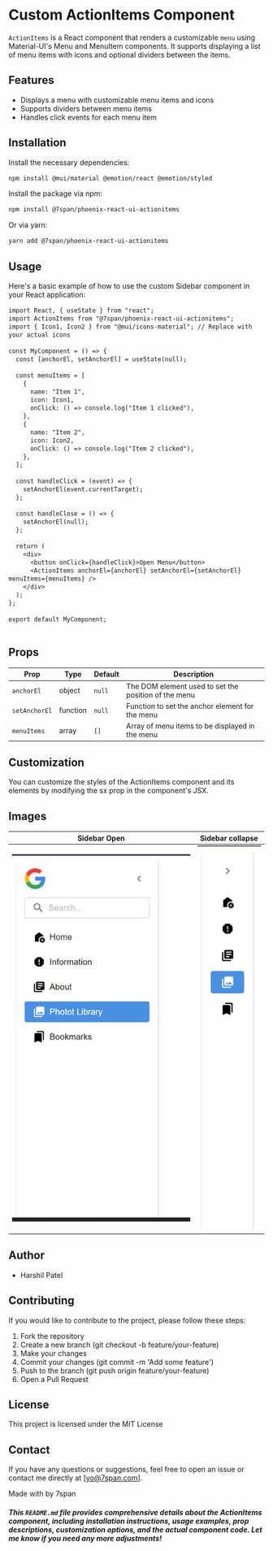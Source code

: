 # Custom ActionItems  Component

`ActionItems` is a React component that renders a customizable `menu` using Material-UI's Menu and MenuItem components. It supports displaying a list of menu items with icons and optional dividers between the items.


## Features

- Displays a menu with customizable menu items and icons
- Supports dividers between menu items
- Handles click events for each menu item

## Installation

Install the necessary dependencies:

```bash
npm install @mui/material @emotion/react @emotion/styled
```

Install the package via npm:

```bash
npm install @7span/phoenix-react-ui-actionitems
```

Or via yarn:
```bash
yarn add @7span/phoenix-react-ui-actionitems
```

## Usage
Here's a basic example of how to use the custom Sidebar component in your React application:

```
import React, { useState } from "react";
import ActionItems from "@7span/phoenix-react-ui-actionitems";
import { Icon1, Icon2 } from "@mui/icons-material"; // Replace with your actual icons

const MyComponent = () => {
  const [anchorEl, setAnchorEl] = useState(null);

  const menuItems = [
    {
      name: "Item 1",
      icon: Icon1,
      onClick: () => console.log("Item 1 clicked"),
    },
    {
      name: "Item 2",
      icon: Icon2,
      onClick: () => console.log("Item 2 clicked"),
    },
  ];

  const handleClick = (event) => {
    setAnchorEl(event.currentTarget);
  };

  const handleClose = () => {
    setAnchorEl(null);
  };

  return (
    <div>
      <button onClick={handleClick}>Open Menu</button>
      <ActionItems anchorEl={anchorEl} setAnchorEl={setAnchorEl} menuItems={menuItems} />
    </div>
  );
};

export default MyComponent;


```

## Props

| Prop          | Type     | Default | Description                                           |
|---------------|----------|---------|-------------------------------------------------------|
| `anchorEl`    | object   | `null`  | The DOM element used to set the position of the menu  |
| `setAnchorEl` | function | `null`  | Function to set the anchor element for the menu       |
| `menuItems`   | array    | `[]`    | Array of menu items to be displayed in the menu       |



## Customization
You can customize the styles of the ActionItems component and its elements by modifying the sx prop in the component's JSX.

## Images
|Sidebar Open | Sidebar collapse|
|:-:|:-:|
|![Sidebar Image](https://github.com/akshay-7span/react-component-library/blob/VS-230/Sidebar/sidebar.png)|![Sidebar Image](https://github.com/akshay-7span/react-component-library/blob/VS-230/Sidebar/sidebar-collapse.png)


## Author
- Harshil Patel

## Contributing
If you would like to contribute to the project, please follow these steps:
1. Fork the repository
2. Create a new branch (git checkout -b feature/your-feature)
3. Make your changes
4. Commit your changes (git commit -m 'Add some feature')
5. Push to the branch (git push origin feature/your-feature)
6. Open a Pull Request


## License
This project is licensed under the MIT License

## Contact
If you have any questions or suggestions, feel free to open an issue or contact me directly at [yo@7span.com].


Made with by 7span
##### This `README.md` file provides comprehensive details about the ActionItems component, including installation instructions, usage examples, prop descriptions, customization options, and the actual component code. Let me know if you need any more adjustments!

